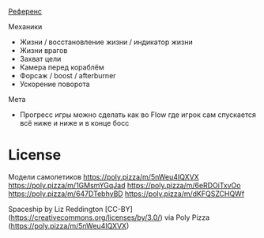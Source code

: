 [Референс](https://youtu.be/-L6QwRQh3yg)

Механики

-   Жизни / восстановление жизни / индикатор жизни
-   Жизни врагов
-   Захват цели
-   Камера перед кораблём
-   Форсаж / boost / afterburner
-   Ускорение поворота

Мета

-   Прогресс игры можно сделать как во Flow где игрок сам спускается всё ниже и ниже и в конце босс

# License

Модели самолетиков
https://poly.pizza/m/5nWeu4IQXVX
https://poly.pizza/m/1GMsmYGqJad
https://poly.pizza/m/6eRDOiTxvOo
https://poly.pizza/m/647DTebhyBD
https://poly.pizza/m/dKFQSZCHQWf

Spaceship by Liz Reddington [CC-BY] (https://creativecommons.org/licenses/by/3.0/) via Poly Pizza (https://poly.pizza/m/5nWeu4IQXVX)
